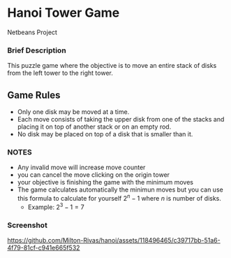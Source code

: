 # Hanoi Tower Game
Netbeans Project

### Brief Description

This puzzle game where the objective is to move an entire stack of disks from the left tower to the right tower.
## Game Rules

* Only one disk may be moved at a time.
* Each move consists of taking the upper disk from one of the stacks and placing it on top of another stack or on an empty rod.
* No disk may be placed on top of a disk that is smaller than it.
  <br>
### NOTES
* Any invalid move will increase move counter
* you can cancel the move clicking on the origin tower
* your objective is finishing the game with the minimum moves
* The game calculates automatically the minimun moves but you can use this formula to calculate for yourself $2^n − 1$ where $n$ is number of disks.
  - Example: $2^3-1=7$

### Screenshot
https://github.com/Milton-Rivas/hanoi/assets/118496465/c39717bb-51a6-4f79-81cf-c941e665f532
